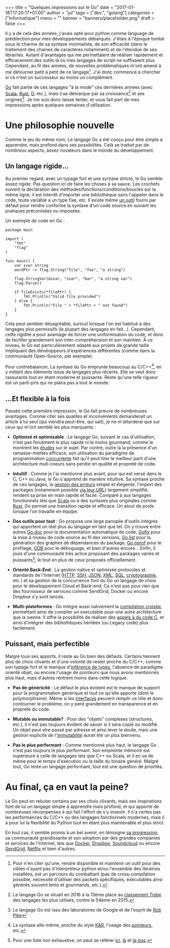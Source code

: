 +++
title      = "Quelques impressions sur le Go"
date       = "2017-01-18T17:20:17+01:00"
author     = "jul"
tags       = ["dev.", "golang"]
categories = ["Informatique"]
menu       = ""
banner     = "banners/placeholder.png"
draft      = false
+++

Il y a de cela des années, j'avais opté pour python comme language de prédilection pour mes développements débarqués. J'étais à l'époque tombé sous le charme de sa syntaxe minimaliste, de son efficacité (dans le traitement des chaines de caractères notamment) et de l'étendue de ses librairies. Autant d'avantages qui me permettaient de réaliser rapidement et efficacement des outils là où mes langages de script ne suffisaient plus. Cependant, au fil des années, de nouvelles problématiques m'ont amené à me détourner petit à petit de ce langage[^1]. J'ai donc commencé à chercher si ce n'est un successeur au moins un complément.


[Go](https://golang.org/) fait partie de ces langages "à la mode" ces dernières années (avec [Scala](https://www.scala-lang.org/), [Rust](https://www.rust-lang.org), [D](http://dlang.org/), etc.), mais il se démarque par sa croissance[^2] et ses origines[^3]. Je me suis donc laissé tenter, et vous fait part de mes impressions après quelques semaines d'utilisation.

[^1]: Pour n'en citer qu'une, rendre disponible et maintenir un outil pour des cibles n'ayant pas d'interpréteur python et/ou l'ensemble des librairies installées, est un parcours du combattant (pas de cross-compilation possible, nécessité d'utiliser des packets spécifiques, exécutables ainsi générés souvent lents et gourmands, etc.).
[^2]: Le langage Go se situait en 2016 à la 13ème place au [classement Tiobe](http://www.tiobe.com/tiobe-index/) des langages les plus utilisés, contre la 54ème en 2015.
[^3]: Le langage Go est issu des laboratoires de Google et de l'esprit de [Rob Pike](https://en.wikipedia.org/wiki/Rob_Pike)


# Une philosophie nouvelle

Comme le jeu du même nom, Le langage Go a été conçu pour être simple à apprendre, mais profond dans ses possibilités. Celà se traduit par de nombreux aspects, assez novateurs dans le monde du développement.

## Un langage rigide...

Au premier regard, avec un typage fort et une syntaxe stricte, le Go semble assez rigide. Pas question ici de faire les choses à sa sauce. Les crochets suivent la déclaration des méthodes/fonctions/conditions/boucles sur la même ligne, il est interdit d'importer une bibliothèque sans l'appeler dans le code, toute variable a un type fixe, etc. Il existe même [un outil](https://blog.golang.org/go-fmt-your-code) fourni par défaut pour rendre conforme la syntaxe d'un code source en suivant les pratiques préconisées ou imposées.

Un exemple de code en Go :

    package main

    import (
        "fmt"
        "flag"
    )

    func main() {
        var svar string
        wordPtr := flag.String("file", "foo", "a string")

        flag.StringVar(&svar, "svar", "bar", "a string var")
        flag.Parse()

        if fileExists(*filePtr) {
            fmt.Println("Valid file provided")
        } else {
            fmt.Println("File " + *filePtr + " not found")
        }
    }

Cela peut sembler désagréable, surtout lorsque l'on est habitué à des langages plus permissifs (la plupart des langages en fait...). Cependant, cette rigidité a pour avantage de forcer une uniformisation du code, et donc de faciliter grandement son inter-compréhension et son maintien. À ce niveau, le Go est particulièrement adapté aux projets de grande taille impliquant des développeurs d'expériences différentes (comme dans la communauté Open-Source, par exemple).

Pour contrebalancer, La syntaxe du Go emprunte beaucoup au C/C++[^4], en y mêlant des éléments issus de langages plus récents. Elle se veut donc rassurante tout en étant moderne et puissante. Reste qu'une telle rigueur est un parti-pris qui ne plaira pas à tout le monde.

[^4]: La syntaxe elle-même, proche du style [K&R](https://fr.wikipedia.org/wiki/Style_d'indentation#Style_K.26R), l'usage des [pointeurs](https://blog.golang.org/gos-declaration-syntax), etc.


## ...Et flexible à la fois

Passée cette première impression, le Go fait preuve de nombreuses avantages. Comme citer ses qualités et inconvénients demanderait un article à lui seul (qui viendra peut-être, qui sait), je ne m'attarderai que sur ceux qui m'ont semblé les plus marquants :

 - **Optimisé et optimisable** : Le langage Go, suivant le cas d'utilisation, n'est pas forcément le plus rapide ni le moins gourmand, comme le montrent les [études](https://days2011.scala-lang.org/sites/days2011/files/ws3-1-Hundt.pdf) sur le sujet. Par contre, outre la la présence d'un ramasse-miettes efficace, son utilisation du paradigme de programmation [concurrente](https://blog.golang.org/concurrency-is-not-parallelism) fait qu'il peut tirer le meilleur parti d'une architecture muti-coeurs sans perdre en qualité et propreté de code.

 - **Intuitif** : Comme je l'ai mentionné plus avant, pour qui est versé dans le C, C++ ou Java, le Go s'apprend de manière intuitive. Sa syntaxe proche de ces langages, la [gestion des erreurs](https://blog.golang.org/error-handling-and-go) simple et élégente, l'import des packages (notamment possible [via leur URL](https://golang.org/doc/code.html#ImportPaths)) largement simplifié, rendent sa prise en main rapide et facile. Comparé à aux langages fonctionnels tels que [Scala](https://www.scala-lang.org/) ou à des syntaxes plus originales comme [Rust](https://www.rust-lang.org), Go permet une transition rapide et efficace. Un atout de poids lorsque l'on travaille en équipe.

 - **Des outils pour tout** : Go propose une large panoplie d'outils intégrés qui apportent un réel plus au langage en tant que tel. On y trouve entre autres [Go doc](https://blog.golang.org/godoc-documenting-go-code) pour la documentation automatique de code, [Gofix](https://blog.golang.org/introducing-gofix) pour la mise à niveau de code source au fil des versions, [Go list](https://golang.org/cmd/go/#hdr-List_packages) pour la génération des graphes de dépendances du package, [Go pprof](https://blog.golang.org/profiling-go-programs) pour le profilage, [GDB](https://blog.golang.org/debugging-go-code-status-report) pour le déboguage, et bien d'autres encore... Enfin, il jouis d'une communauté très active proposant des packages variés et puissants[^5], le tout en plus de ceux proposés officiellement.
 
 - **Orienté Back-End** : La gestion native et optimisée protocoles et standards de l'Internet ([HTTP](https://golang.org/pkg/net/http/), [SSH](https://godoc.org/golang.org/x/crypto/ssh), [JSON](https://golang.org/pkg/encoding/json/), [XML](https://golang.org/pkg/encoding/xml/), [SQL](https://golang.org/pkg/database/sql/), [cryptographie](https://golang.org/pkg/crypto/), etc.) et sa gestion de la concurrence font du Go un langage de choix pour le développement Cloud et Back-end. Ce n'est pas pour rien que des fournisseur de services comme SendGrid, Docker ou encore Dropbox s'y sont lancés.

 - **Multi-plateformes** : Go intègre aussi nativement la [compilation croisée](https://dave.cheney.net/2015/08/22/cross-compilation-with-go-1-5), permettant ainsi de compiler un executable pour une autre architecture que la sienne. Il offre la possibilité de réaliser des [appels à du code C](https://blog.golang.org/c-go-cgo), et ainsi d'intégrer des bibliothèques héritées (ou Legacy code) plus facilement.

<!-- Built with concurrency in mind -->

[^5]: Pour une liste non exhaustive, on peut se référer [ici](https://github.com/golang/go/wiki/Projects), [là](https://github.com/avelino/awesome-go) et [là-bas](http://www.mjhall.org/golang-data-science-libraries/).


## Puissant, mais perfectible

Malgré tous ses apports, il reste au Go bien des défauts. Certains tiennent plus de choix clivants et d'une volonté de rester proche du C/C++, comme son typage fort et le manque d'[inférence de types](https://fr.wikipedia.org/wiki/Inf%C3%A9rence_de_types), l'absence de paradigme orienté objet, ou encore l'usage de pointeurs que nous avons mentionnés plus haut, mais d'autres rentrent moins dans cette logique.

 - **Pas de généricité** : Le défaut le plus évident est le manque de support pour la programmation générique et tout ce qu'elle apporte (dont le polymorphisme). Même si les [interfaces](http://golangtutorials.blogspot.fr/2011/06/polymorphism-in-go.html) peuvent remplir ce rôle et donc contourner le problème, on y perd grandement en transparence et en propreté du code.

 - **Mutable ou immutable?** : Pour des "objets" complexes (structures, etc.), il n'est pas toujours évident de savoir si il sera copié ou modifié. Un objet peut etre passé par adresse et ainsi lever le doute, mais une gestion explicite de l'[immutabilité](https://fr.wikipedia.org/wiki/Objet_immuable) aurait été un plus bienvenu.

 - **Pas le plus performant** : Comme mentionné plus haut, le langage Go n'est pas toujours le plus performant. Son empreinte mémoire est supérieure à celle de langages tels que C++ ou Scala, et il en va de même pour le temps d'exécution ou la taille du binaire généré. Malgré tout, Go reste un langage performant, tout est une question de priorités.


# Au final, ça en vaut la peine?

Le Go peut en rebuter certains par ses choix clivants, mais ses inspirations font de lui un langage simple à apprendre mais profond, et qui apporte de nombreuses récompenses à qui fait l'effort de s'y investir. Il n'a certes pas les performances du C/C++ ou des langages fonctionnels modernes, mais il a pour lui la flexibilité du Python tout en étant plus maintenable et plus strict.

En tout cas, il semble promis à un bel avenir, en témoigne [sa progression](http://www.tiobe.com/tiobe-index/go/), sa communauté grandissante et son adoption par des grandes companies et services de l'Internet, tels que [Docker](http://fr.slideshare.net/jpetazzo/docker-and-go-why-did-we-decide-to-write-docker-in-go), [Dropbox](https://blogs.dropbox.com/tech/2014/07/open-sourcing-our-go-libraries/), [Soundcloud](https://developers.soundcloud.com/blog/go-at-soundcloud) ou encore [SendGrid](https://sendgrid.com/blog/convince-company-go-golang/), [Netflix](https://github.com/Netflix/rend) et bien d'autres.